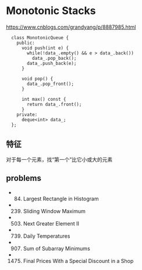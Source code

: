 
# Monotonic Stacks
https://www.cnblogs.com/grandyang/p/8887985.html
```
  class MonotonicQueue {
    public:
      void push(int e) {
        while(!data_.empty() && e > data_.back()) 
          data_.pop_back();
        data_.push_back(e);
      } 
      
      void pop() {
        data_.pop_front();
      }
      
      int max() const { 
        return data_.front(); 
      }
    private:
      deque<int> data_;
  };
```
## 特征
对于每一个元素，找“第一个”比它小或大的元素

## problems
- 84. Largest Rectangle in Histogram
- 239. Sliding Window Maximum
- 503. Next Greater Element II
- 739. Daily Temperatures
- 907. Sum of Subarray Minimums

- 1475. Final Prices With a Special Discount in a Shop

